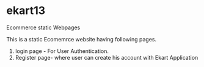 # ekart13
Ecommerce static Webpages

This is a static Ecomemrce website having following pages.
1) login page -
   For User Authentication.
2) Register page- 
   where user can create his account with Ekart Application

